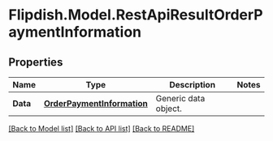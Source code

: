 # Flipdish.Model.RestApiResultOrderPaymentInformation
## Properties

Name | Type | Description | Notes
------------ | ------------- | ------------- | -------------
**Data** | [**OrderPaymentInformation**](OrderPaymentInformation.md) | Generic data object. | 

[[Back to Model list]](../README.md#documentation-for-models) [[Back to API list]](../README.md#documentation-for-api-endpoints) [[Back to README]](../README.md)

